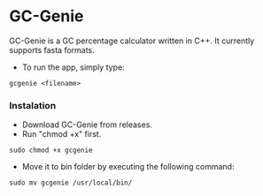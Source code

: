 # GC-Genie
GC-Genie is a GC percentage calculator written in C++.
It currently supports fasta formats.
- To run the app, simply type:
```
gcgenie <filename>
```

### Instalation
- Download GC-Genie from releases.
- Run "chmod +x" first.
```
sudo chmod +x gcgenie
``` 
- Move it to bin folder by executing the following command:
```
sudo mv gcgenie /usr/local/bin/
```
